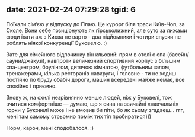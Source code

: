 date: 2021-02-24 07:29:28
tgid: 6
----

Поїхали сім‘єю у відпуску до Плаю. Це курорт біля траси Київ-Чоп, за Сколе. Вони себе позиціонують як гірськолижний, але суто за лижами сюди їхати аж з Києва не варто - два підйомники і чотири спуски не роблять ніякої конкуренції Буковелю. :)

Зате для сімейного відпочинку він кльовий: прям в отелі є спа (басейн/сауни/джакузі), навпроти величезний спортивний корпус з більшим спа-центром, боулінгом, дитячою кімнатою, футбольним залом, тренажерами, кілька ресторанів навкруги, і головне - ти не ходиш постійно по бруду обабіч дороги, машин всередені майже немає, все спокійно і приємно. 

Знову ж, на схилі незрівнянно менше людей, ніж у Буковелі, тож вчитися комфортніше — думаю, що я сина на звичайні «навчальні» горки у Буковелі може і не вмовив би піти, бо як сьому згадаєш... ггг, мені там самому стрьомно поміж тих тіл пробиратися)))

Норм, кароч, мені сподобалося. :)